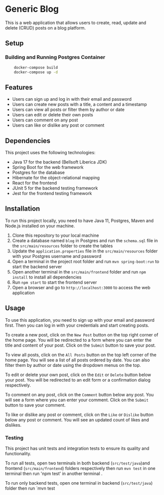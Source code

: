 # Generic Blog

This is a web application that allows users to create, read, update and delete (CRUD) posts on a blog platform.

## Setup

### Building and Running Postgres Container

```bash
    docker-compose build
    docker-compose up -d
```

## Features

- Users can sign up and log in with their email and password
- Users can create new posts with a title, a content and a timestamp
- Users can view all posts or filter them by author or date
- Users can edit or delete their own posts
- Users can comment on any post
- Users can like or dislike any post or comment

## Dependencies

This project uses the following technologies:

- Java 17 for the backend (Bellsoft Liberica JDK)
- Spring Boot for the web framework
- Postgres for the database
- Hibernate for the object-relational mapping
- React for the frontend
- JUnit 5 for the backend testing framework
- Jest for the frontend testing framework

## Installation

To run this project locally, you need to have Java 11, Postgres, Maven and Node.js installed on your machine.

1. Clone this repository to your local machine
2. Create a database named `blog` in Postgres and run the `schema.sql` file in the `src/main/resources` folder to create the tables
3. Update the `application.properties` file in the `src/main/resources` folder with your Postgres username and password
4. Open a terminal in the project root folder and run `mvn spring-boot:run` to start the backend server
5. Open another terminal in the `src/main/frontend` folder and run `npm install` to install all dependencies
6. Run `npm start` to start the frontend server
7. Open a browser and go to `http://localhost:3000` to access the web application

## Usage

To use this application, you need to sign up with your email and password first. Then you can log in with your credentials and start creating posts.

To create a new post, click on the `New Post` button on the top right corner of the home page. You will be redirected to a form where you can enter the title and content of your post. Click on the `Submit` button to save your post.

To view all posts, click on the `All Posts` button on the top left corner of the home page. You will see a list of all posts ordered by date. You can also filter them by author or date using the dropdown menus on the top.

To edit or delete your own post, click on the `Edit` or `Delete` button below your post. You will be redirected to an edit form or a confirmation dialog respectively.

To comment on any post, click on the `Comment` button below any post. You will see a form where you can enter your comment. Click on the `Submit` button to save your comment.

To like or dislike any post or comment, click on the `Like` or `Dislike` button below any post or comment. You will see an updated count of likes and dislikes.

### Testing

This project has unit tests and integration tests to ensure its quality and functionality.

To run all tests, open two terminals in both backend (`src/test/java`)and frontend (`src/main/frontend`) folders respectively  then run `mvn test` in one terminal  then run  'npm test' in another terminal .

To run only backend tests, open one terminal in backend (`src/test/java`) folder then run `mvn test
```
